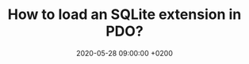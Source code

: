 ---
title: "How to load an SQLite extension in PDO?"
excerpt: >
  Recently we ran into the need to load an extension for SQLite using PHP’s PDO database abstraction. 
  Unfortunately, this is not supported out of the box.
date: 2020-05-28 09:00:00 +0200
external:
  url: https://moxio.com/blog/how-to-load-an-sqlite-extension-in-pdo/
  location: moxio.com
---